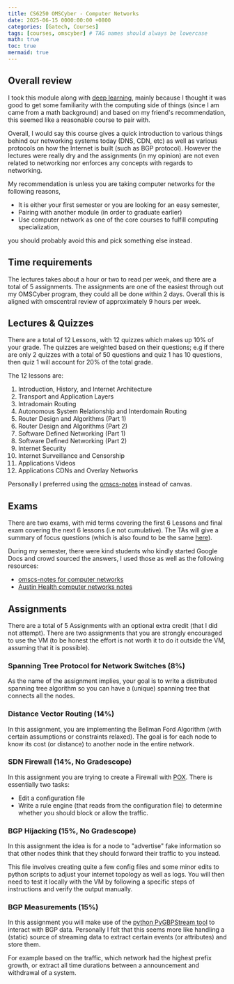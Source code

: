 ```yaml
---
title: CS6250 OMSCyber - Computer Networks
date: 2025-06-15 0000:00:00 +0800
categories: [Gatech, Courses]
tags: [courses, omscyber] # TAG names should always be lowercase
math: true
toc: true
mermaid: true
---
```


## Overall review

I took this module along with [deep learning](/posts/gt-dl/), mainly because I thought it was good to get some familiarity with the computing side of things (since I am came from a math background) and based on my friend's recommendation, this seemed like a reasonable course to pair with.

Overall, I would say this course gives a quick introduction to various things behind our networking systems today (DNS, CDN, etc) as well as various protocols on how the Internet is built (such as BGP protocol). However the lectures were really dry and the assignments (in my opinion) are not even related to networking nor enforces any concepts with regards to networking.

My recommendation is unless you are taking computer networks for the following reasons,

- It is either your first semester or you are looking for an easy semester,
- Pairing with another module (in order to graduate earlier)
- Use computer network as one of the core courses to fulfill computing specialization,

you should probably avoid this and pick something else instead.

## Time requirements

The lectures takes about a hour or two to read per week, and there are a total of 5 assignments. The assignments are one of the easiest through out my OMSCyber program, they could all be done within 2 days. Overall this is aligned with omscentral review of approximately 9 hours per week.

## Lectures & Quizzes

There are a total of 12 Lessons, with 12 quizzes which makes up 10% of your grade. The quizzes are weighted based on their questions; e.g if there are only 2 quizzes with a total of 50 questions and quiz 1 has 10 questions, then quiz 1 will account for 20% of the total grade.

The 12 lessons are:

1. Introduction, History, and Internet Architecture
2. Transport and Application Layers
3. Intradomain Routing
4. Autonomous System Relationship and Interdomain Routing
5. Router Design and Algorithms (Part 1)
6. Router Design and Algorithms (Part 2)
7. Software Defined Networking (Part 1)
8. Software Defined Networking (Part 2)
9. Internet Security
10. Internet Surveillance and Censorship
11. Applications Videos
12. Applications CDNs and Overlay Networks

Personally I preferred using the [omscs-notes](https://www.omscs-notes.com/computer-networks/welcome/) instead of canvas.

## Exams

There are two exams, with mid terms covering the first 6 Lessons and final exam covering the next 6 lessons (i.e not cumulative). The TAs will give a summary of focus questions (which is also found to be the same [here](https://one2bla.me/cs6250/welcome.html)).

During my semester, there were kind students who kindly started Google Docs and crowd sourced the answers, I used those as well as the following resources:

- [omscs-notes for computer networks](https://www.omscs-notes.com/computer-networks/welcome/)
- [Austin Health computer networks notes](https://one2bla.me/cs6250/welcome.html)

## Assignments

There are a total of 5 Assignments with an optional extra credit (that I did not attempt). There are two assignments that you are strongly encouraged to use the VM (to be honest the effort is not worth it to do it outside the VM, assuming that it is possible).

### Spanning Tree Protocol for Network Switches (8%)

As the name of the assignment implies, your goal is to write a distributed spanning tree algorithm so you can have a (unique) spanning tree that connects all the nodes.

### Distance Vector Routing (14%)

In this assignment, you are implementing the Bellman Ford Algorithm (with certain assumptions or constraints relaxed). The goal is for each node to know its cost (or distance) to another node in the entire network.

### SDN Firewall (14%, No Gradescope)

In this assignment you are trying to create a Firewall with [POX](https://noxrepo.github.io/pox-doc/html/#match-structure). There is essentially two tasks:

- Edit a configuration file
- Write a rule engine (that reads from the configuration file) to determine whether you should block or allow the traffic.

### BGP Hijacking (15%, No Gradescope)

In this assignment the idea is for a node to "advertise" fake information so that other nodes think that they should forward their traffic to you instead.

This file involves creating quite a few config files and some minor edits to python scripts to adjust your internet topology as well as logs. You will then need to test it locally with the VM by following a specific steps of instructions and verify the output manually.

### BGP Measurements (15%)

In this assignment you will make use of the [python PyGBPStream tool](https://bgpstream.caida.org/docs/api/pybgpstream) to interact with BGP data. Personally I felt that this seems more like handling a (static) source of streaming data to extract certain events (or attributes) and store them.

For example based on the traffic, which network had the highest prefix growth, or extract all time durations between a announcement and withdrawal of a system.
